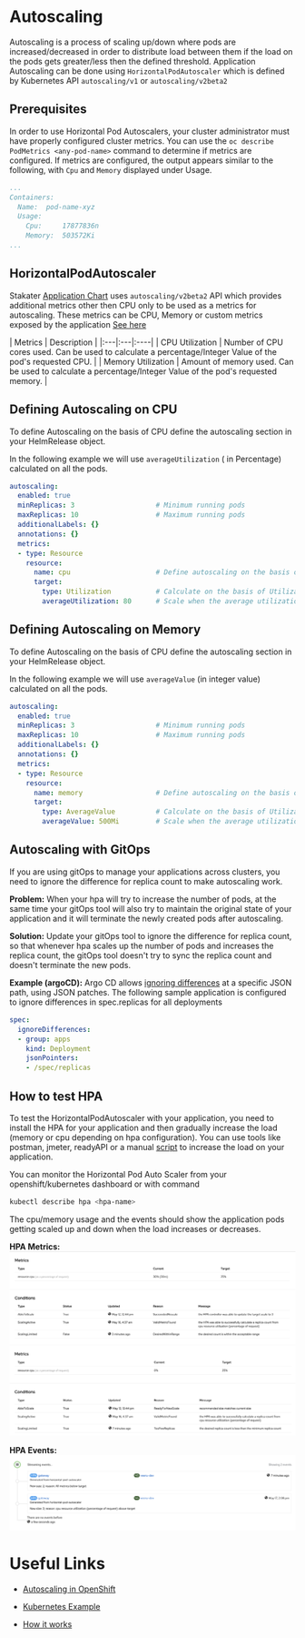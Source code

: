 # Autoscaling

Autoscaling is a process of scaling up/down where pods are increased/decreased in order to distribute load between them if the load on the pods gets greater/less then the defined threshold. Application Autoscaling can be done using `HorizontalPodAutoscaler` which is defined by Kubernetes API `autoscaling/v1` or `autoscaling/v2beta2`

## Prerequisites

In order to use Horizontal Pod Autoscalers, your cluster administrator must have properly configured cluster metrics.
You can use the `oc describe PodMetrics <any-pod-name>` command to determine if metrics are configured. If metrics are configured, the output appears similar to the following, with `Cpu` and `Memory` displayed under Usage.

```yaml
...
Containers:
  Name:  pod-name-xyz
  Usage:
    Cpu:     17877836n
    Memory:  503572Ki
...
```
## HorizontalPodAutoscaler

Stakater [Application Chart](https://github.com/stakater-charts/application) uses `autoscaling/v2beta2` API which provides additional metrics other then CPU only to be used as a metrics for autoscaling. These metrics can be CPU, Memory or custom metrics exposed by the application [See here](https://kubernetes.io/docs/tasks/run-application/horizontal-pod-autoscale-walkthrough/#autoscaling-on-multiple-metrics-and-custom-metrics)

| Metrics | Description |
|:---|:---|:----|
| CPU Utilization | Number of CPU cores used. Can be used to calculate a percentage/Integer Value of the pod's requested CPU. |
| Memory Utilization | Amount of memory used. Can be used to calculate a percentage/Integer Value of the pod's requested memory. |

## Defining Autoscaling on CPU

To define Autoscaling on the basis of CPU define the autoscaling section in your HelmRelease object.

In the following example we will use `averageUtilization` ( in Percentage) calculated on all the pods.

```yaml
autoscaling:
  enabled: true
  minReplicas: 3                    # Minimum running pods 
  maxReplicas: 10                   # Maximum running pods
  additionalLabels: {}
  annotations: {}
  metrics:
  - type: Resource
    resource:
      name: cpu                     # Define autoscaling on the basis of CPU
      target:
        type: Utilization           # Calculate on the basis of Utilization Percentage (in percentage of the requested CPU)
        averageUtilization: 80      # Scale when the average utilization of all pods go above 80%
```


## Defining Autoscaling on Memory

To define Autoscaling on the basis of CPU define the autoscaling section in your HelmRelease object.

In the following example we will use `averageValue` (in integer value) calculated on all the pods.

```yaml
autoscaling:
  enabled: true
  minReplicas: 3                    # Minimum running pods 
  maxReplicas: 10                   # Maximum running pods
  additionalLabels: {}
  annotations: {}
  metrics:
  - type: Resource
    resource:
      name: memory                  # Define autoscaling on the basis of memory
      target:
        type: AverageValue          # Calculate on the basis of Utilization Value ( in integer value )
        averageValue: 500Mi         # Scale when the average utilization of all pods go above 500Mi
```

## Autoscaling with GitOps

If you are using gitOps to manage your applications across clusters, you need to ignore the difference for replica count to make autoscaling work.

**Problem:**
When your hpa will try to increase the number of pods, at the same time your gitOps tool will also try to maintain the original state of your application and it will terminate the newly created pods after autoscaling.

**Solution:**
Update your gitOps tool to ignore the difference for replica count, so that whenever hpa scales up the number of pods and increases the replica count, the gitOps tool doesn't try to sync the replica count and doesn't terminate the new pods.

**Example (argoCD):**
Argo CD allows [ignoring differences](https://argoproj.github.io/argo-cd/user-guide/diffing/#application-level-configuration) at a specific JSON path, using JSON patches. The following sample application is configured to ignore differences in spec.replicas for all deployments

```yaml
spec:
  ignoreDifferences:
  - group: apps
    kind: Deployment
    jsonPointers:
    - /spec/replicas
```

## How to test HPA

To test the HorizontalPodAutoscaler with your application, you need to install the HPA for your application and then gradually increase the load (memory or cpu depending on hpa configuration). You can use tools like postman, jmeter, readyAPI or a manual [script](https://kubernetes.io/docs/tasks/run-application/horizontal-pod-autoscale-walkthrough/#increase-load) to increase the load on your application.

You can monitor the Horizontal Pod Auto Scaler from your openshift/kubernetes dashboard or with command

```bash
kubectl describe hpa <hpa-name>
```
The cpu/memory usage and the events should show the application pods getting scaled up and down when the load increases or decreases.

**HPA Metrics:**
![HPA Metrics High Load](./images/HPA-Metrics.png)
![HPA Metrics Low Load](./images/HPA-Metrics2.png)

**HPA Events:**
![HPA Events](./images/HPA-Events2.png)

# Useful Links

- [Autoscaling in OpenShift](https://docs.openshift.com/container-platform/4.4/nodes/pods/nodes-pods-autoscaling.html)

- [Kubernetes Example](https://kubernetes.io/docs/tasks/run-application/horizontal-pod-autoscale-walkthrough/)

- [How it works](https://kubernetes.io/docs/tasks/run-application/horizontal-pod-autoscale/)

